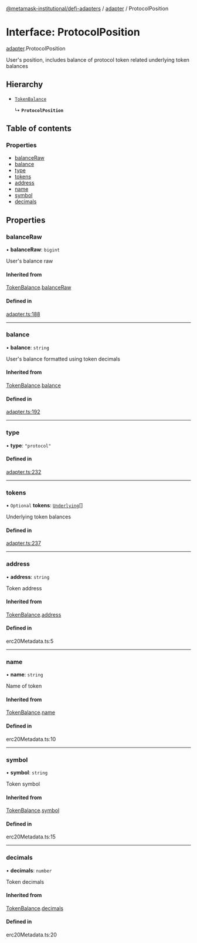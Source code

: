 [@metamask-institutional/defi-adapters](../README.md) / [adapter](../modules/adapter.md) / ProtocolPosition

# Interface: ProtocolPosition

[adapter](../modules/adapter.md).ProtocolPosition

User's position, includes balance of protocol token related underlying token balances

## Hierarchy

- [`TokenBalance`](adapter.TokenBalance.md)

  ↳ **`ProtocolPosition`**

## Table of contents

### Properties

- [balanceRaw](adapter.ProtocolPosition.md#balanceraw)
- [balance](adapter.ProtocolPosition.md#balance)
- [type](adapter.ProtocolPosition.md#type)
- [tokens](adapter.ProtocolPosition.md#tokens)
- [address](adapter.ProtocolPosition.md#address)
- [name](adapter.ProtocolPosition.md#name)
- [symbol](adapter.ProtocolPosition.md#symbol)
- [decimals](adapter.ProtocolPosition.md#decimals)

## Properties

### balanceRaw

• **balanceRaw**: `bigint`

User's balance raw

#### Inherited from

[TokenBalance](adapter.TokenBalance.md).[balanceRaw](adapter.TokenBalance.md#balanceraw)

#### Defined in

[adapter.ts:188](https://github.com/consensys-vertical-apps/mmi-defi-adapters/blob/e9d45bd/src/types/adapter.ts#L188)

___

### balance

• **balance**: `string`

User's balance formatted using token decimals

#### Inherited from

[TokenBalance](adapter.TokenBalance.md).[balance](adapter.TokenBalance.md#balance)

#### Defined in

[adapter.ts:192](https://github.com/consensys-vertical-apps/mmi-defi-adapters/blob/e9d45bd/src/types/adapter.ts#L192)

___

### type

• **type**: ``"protocol"``

#### Defined in

[adapter.ts:232](https://github.com/consensys-vertical-apps/mmi-defi-adapters/blob/e9d45bd/src/types/adapter.ts#L232)

___

### tokens

• `Optional` **tokens**: [`Underlying`](adapter.Underlying.md)[]

Underlying token balances

#### Defined in

[adapter.ts:237](https://github.com/consensys-vertical-apps/mmi-defi-adapters/blob/e9d45bd/src/types/adapter.ts#L237)

___

### address

• **address**: `string`

Token address

#### Inherited from

[TokenBalance](adapter.TokenBalance.md).[address](adapter.TokenBalance.md#address)

#### Defined in

erc20Metadata.ts:5

___

### name

• **name**: `string`

Name of token

#### Inherited from

[TokenBalance](adapter.TokenBalance.md).[name](adapter.TokenBalance.md#name)

#### Defined in

erc20Metadata.ts:10

___

### symbol

• **symbol**: `string`

Token symbol

#### Inherited from

[TokenBalance](adapter.TokenBalance.md).[symbol](adapter.TokenBalance.md#symbol)

#### Defined in

erc20Metadata.ts:15

___

### decimals

• **decimals**: `number`

Token decimals

#### Inherited from

[TokenBalance](adapter.TokenBalance.md).[decimals](adapter.TokenBalance.md#decimals)

#### Defined in

erc20Metadata.ts:20
